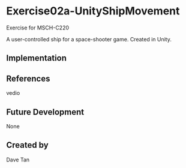 # Exercise02a-UnityShipMovement
Exercise for MSCH-C220

A user-controlled ship for a space-shooter game. Created in Unity.

## Implementation

## References
vedio

## Future Development
None

## Created by
Dave Tan
